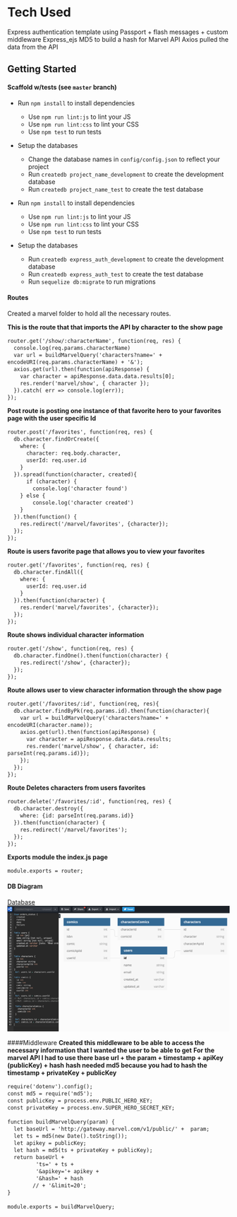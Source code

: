 # Tech Used

Express authentication template using Passport + flash messages + custom middleware
Express_ejs 
MD5 to build a hash for Marvel API
Axios pulled the data from the API 
## Getting Started

#### Scaffold w/tests (see `master` branch)

* Run `npm install` to install dependencies
  * Use `npm run lint:js` to lint your JS
  * Use `npm run lint:css` to lint your CSS
  * Use `npm test` to run tests
* Setup the databases
  * Change the database names in `config/config.json` to reflect your project
  * Run `createdb project_name_development` to create the development database
  * Run `createdb project_name_test` to create the test database



* Run `npm install` to install dependencies
  * Use `npm run lint:js` to lint your JS
  * Use `npm run lint:css` to lint your CSS
  * Use `npm test` to run tests
* Setup the databases
  * Run `createdb express_auth_development` to create the development database
  * Run `createdb express_auth_test` to create the test database
  * Run `sequelize db:migrate` to run migrations

#### Routes

Created a marvel folder to hold all the necessary routes. 


**This is the route that that imports the API by character to the show page** 

```
router.get('/show/:characterName', function(req, res) {
  console.log(req.params.characterName)
  var url = buildMarvelQuery('characters?name=' + encodeURI(req.params.characterName) + '&'); 
  axios.get(url).then(function(apiResponse) {
    var character = apiResponse.data.data.results[0];
    res.render('marvel/show', { character });
  }).catch( err => console.log(err));
});
```
**Post route is posting one instance of that favorite hero to your favorites page with the user specific Id**

```
router.post('/favorites', function(req, res) {
  db.character.findOrCreate({
    where: {
      character: req.body.character,
      userId: req.user.id
    }
  }).spread(function(character, created){
      if (character) {
        console.log('character found')
    } else {
        console.log('character created')
    }
  }).then(function() {
    res.redirect('/marvel/favorites', {character});
  });
});
```
**Route is users favorite page that allows you to view your favorites**
```
router.get('/favorites', function(req, res) {
  db.character.findAll({
    where: {
      userId: req.user.id
    }
  }).then(function(character) {
    res.render('marvel/favorites', {character});
  });
});
```
**Route shows individual character information**
```
router.get('/show', function(req, res) {
  db.character.findOne().then(function(character) {
    res.redirect('/show', {character});
  });
});
```
**Route allows user to view character information through the show page**
```
router.get('/favorites/:id', function(req, res){
  db.character.findByPk(req.params.id).then(function(character){
    var url = buildMarvelQuery('characters?name=' + encodeURI(character.name)); 
    axios.get(url).then(function(apiResponse) {
      var character = apiResponse.data.data.results;
      res.render('marvel/show', { character, id: parseInt(req.params.id)});
    });
  });
});
```
**Route Deletes characters from users favorites**
```
router.delete('/favorites/:id', function(req, res) {
  db.character.destroy({
    where: {id: parseInt(req.params.id)}
  }).then(function(character) {
    res.redirect('/marvel/favorites');
  });   
});
```
**Exports module the index.js page**
```
module.exports = router;
```

#### DB Diagram

[Database](https://dbdiagram.io/d)
![alt text](public/img/db.png)


####Middleware
**Created this middleware to be able to access the necessary information that I wanted the user to be able to get**
**For the marvel API I had to use there base url + the param + timestamp + apiKey (publicKey) + hash**
**hash needed md5 because you had to hash the timestamp + privateKey + publicKey** 

```
require('dotenv').config();
const md5 = require('md5');
const publicKey = process.env.PUBLIC_HERO_KEY;
const privateKey = process.env.SUPER_HERO_SECRET_KEY; 

function buildMarvelQuery(param) {
  let baseUrl = 'http://gateway.marvel.com/v1/public/' +  param;
  let ts = md5(new Date().toString());
  let apikey = publicKey;
  let hash = md5(ts + privateKey + publicKey);
  return baseUrl + 
         'ts=' + ts +
         '&apikey='+ apikey +
         '&hash=' + hash
        // + '&limit=20';
}

module.exports = buildMarvelQuery;
````
